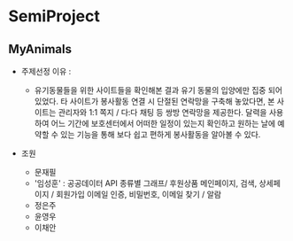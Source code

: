 # SemiProject

## MyAnimals
* 주제선정 이유 :
  * 유기동물들을 위한 사이트들을 확인해본 결과 유기 동물의 입양에만 집중 되어있었다.    타 사이트가 봉사활동 연결 시 
    단절된 연락망을 구축해 놓았다면, 본 사이트는 관리자와 1:1 쪽지 / 다:다 채팅 등 쌍방 연락망을 제공한다.
    달력을 사용하여 어느 기간에 보호센터에서 어떠한 일정이 있는지 확인하고 원하는 날에 예약할 수 있는 기능을 통해 보다 쉽고 편하게 봉사활동을 알아볼 수 있다.

* 조원
  - 문재필  
  - '임성훈' : 공공데이터 API 종류별 그래프/ 후원상품 메인페이지, 검색, 상세페이지 /	회원가입 이메일 인증, 비밀번호, 이메일 찾기 / 알람
  - 정은주 
  - 윤영우
  - 이채안



